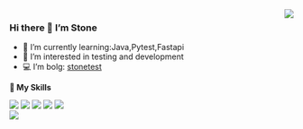 <a href="#">
  <img align="right" src="https://github-readme-stats.vercel.app/api?username=Stone233&show_icons=true&count_private=true&hide=prs&theme=default_repocard" />
</a>

### Hi there 👋 **I’m Stone**

- 🌱 I’m currently learning:Java,Pytest,Fastapi
- 👀 I’m interested in testing and development
- 💻 I’m bolg: [stonetest](https://stonetest.top)

**🌟 My Skills**  

![](https://img.shields.io/badge/-Python-3e74a2?style=flat-square&logo=Python&logoColor=fff)
![](https://img.shields.io/badge/-Jenkins-D24939?style=flat-square&logo=Jenkins&logoColor=fff)
![](https://img.shields.io/badge/-Docker-2496ED?style=flat-square&logo=Docker&logoColor=fff)
![](https://img.shields.io/badge/-Linux-000000?style=flat-square&logo=Linux&logoColor=fff)
![](https://img.shields.io/badge/-MySQL-4479A1?style=flat-square&logo=MySQL&logoColor=fff)  
![](https://img.shields.io/badge/-Redis-DC382D?style=flat-square&logo=Redis&logoColor=fff)
